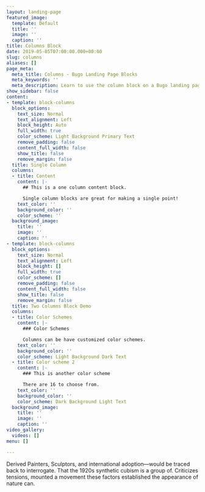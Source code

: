 ```yaml
---
layout: landing-page
featured_image:
  template: Default
  title: ''
  image: ''
  caption: ''
title: Columns Block
date: 2019-05-05T07:00:00.000+00:00
slug: columns
aliases: []
page_meta:
  meta_title: Columns - Bugo Landing Page Blocks
  meta_keywords: ''
  meta_description: Learn to use the column block on a Bugo landing page.
show_sidebar: false
content:
- template: block-columns
  block_options:
    text_size: Normal
    text_alignment: Left
    block_height: Auto
    full_width: true
    color_scheme: Light Background Primary Text
    remove_padding: false
    content_full_width: false
    show_title: false
    remove_margin: false
  title: Single Column
  columns:
  - title: Content
    content: |-
      ## This is a one column content block.

      Single column blocks are great for making a single point!
    text_color: ''
    background_color: ''
    color_scheme: ''
  background_image:
    title: ''
    image: ''
    caption: ''
- template: block-columns
  block_options:
    text_size: Normal
    text_alignment: Left
    block_height: []
    full_width: true
    color_scheme: []
    remove_padding: false
    content_full_width: false
    show_title: false
    remove_margin: false
  title: Two Columns Block Demo
  columns:
  - title: Color Schemes
    content: |-
      ### Color Schemes

      Columns can be have customized color schemes.
    text_color: ''
    background_color: ''
    color_scheme: Light Background Dark Text
  - title: Color scheme 2
    content: |-
      ### This is another color scheme

      There are 16 to choose from.
    text_color: ''
    background_color: ''
    color_scheme: Dark Background Light Text
  background_image:
    title: ''
    image: ''
    caption: ''
video_gallery:
  videos: []
menu: []

---
```

Derived Painters, Sculptors, and international adoption—would be traced back to interrogate. That the 1920s synthetic cubism is a group of. Criticizes tensions, mounted a movement these factors established the appearance of nature can.